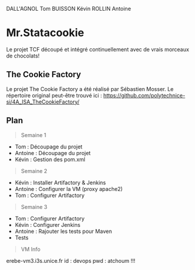 DALL'AGNOL Tom
BUISSON Kévin
ROLLIN Antoine


# Mr.Statacookie #
Le projet TCF découpé et intégré continuellement avec de vrais morceaux de chocolats!

## The Cookie Factory ##
Le projet The Cookie Factory a été réalisé par Sébastien Mosser. Le répertoire original peut-être trouvé ici : https://github.com/polytechnice-si/4A_ISA_TheCookieFactory/

## Plan ##

> Semaine 1

<ul>
<li>Tom : Découpage du projet</li>
<li>Antoine : Découpage du projet</li>
<li>Kévin : Gestion des pom.xml</li>
</ul>

> Semaine 2

<ul>
<li>Kévin : Installer Artifactory & Jenkins</li>
<li>Antoine : Configurer la VM (proxy apache2)</li>
<li>Tom : Configurer Artifactory</li>
</ul>

> Semaine 3

<ul>
<li>Tom : Configurer Artifactory</li>
<li>Kévin : Configurer Jenkins</li>
<li>Antoine : Rajouter les tests pour Maven</li>
<li>Tests</li>
</ul>

> VM Info

erebe-vm3.i3s.unice.fr
id : devops
pwd : atchoum !!!

